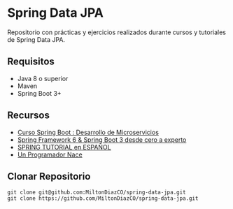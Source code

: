 # Spring Data JPA

Repositorio con prácticas y ejercicios realizados durante cursos y tutoriales de Spring Data JPA.

## Requisitos
- Java 8 o superior
- Maven
- Spring Boot 3+

## Recursos
- [Curso Spring Boot : Desarrollo de Microservicios](https://www.youtube.com/playlist?list=PLyvsggKtwbLVOPuOGn9J1Ie9RD7r7LcWD)
- [Spring Framework 6 & Spring Boot 3 desde cero a experto](https://www.udemy.com/share/101XyK/)
- [SPRING TUTORIAL en ESPAÑOL](https://www.youtube.com/playlist?list=PL1YXwF4Lvrn39njiNXWWrRlqknb2vMWkL)
- [Un Programador Nace](https://www.youtube.com/@unprogramadornace/)

## Clonar Repositorio
```git
git clone git@github.com:MiltonDiazCO/spring-data-jpa.git
git clone https://github.com/MiltonDiazCO/spring-data-jpa.git
```
